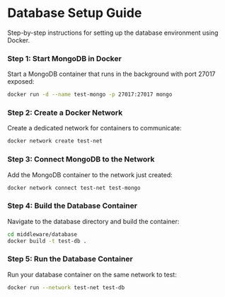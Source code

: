 # Database Setup Guide

Step-by-step instructions for setting up the database environment using Docker.

### Step 1: Start MongoDB in Docker

Start a MongoDB container that runs in the background with port 27017 exposed:

```bash
docker run -d --name test-mongo -p 27017:27017 mongo
```

### Step 2: Create a Docker Network

Create a dedicated network for containers to communicate:

```bash
docker network create test-net
```

### Step 3: Connect MongoDB to the Network

Add the MongoDB container to the network just created:

```bash
docker network connect test-net test-mongo
```

### Step 4: Build the Database Container

Navigate to the database directory and build the container:

```bash
cd middleware/database
docker build -t test-db .
```

### Step 5: Run the Database Container

Run your database container on the same network to test:

```bash
docker run --network test-net test-db
```
